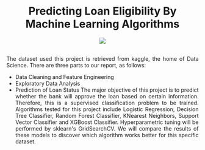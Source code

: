 <div align="center">
  
# Predicting Loan Eligibility By Machine Learning Algorithms
</div>



<div align="center">
<img src="https://user-images.githubusercontent.com/69224996/97120881-a5c71700-16d7-11eb-8543-ec0083699630.jpg" >
</div>

<br />


<div align="justify">

The dataset used this project is retrieved from kaggle, the home of Data Science. There are three parts to our report, as follows:

- Data Cleaning and Feature Engineering
- Exploratory Data Analysis
- Prediction of Loan Status
The major objective of this project is to predict whether the bank will approve the loan based on certain information. Therefore, this is a supervised classification problem to be trained. Algorithms tested for this project include Logistic Regression, Decision Tree Classifier, Random Forest Classifier, KNearest Neighbors, Support Vector Classifier and XGBoost Classifier. Hyperparametric tuning will be performed by sklearn's GridSearchCV. We will compare the results of these models to discover which algorithm works better for this specific dataset.

</div>




